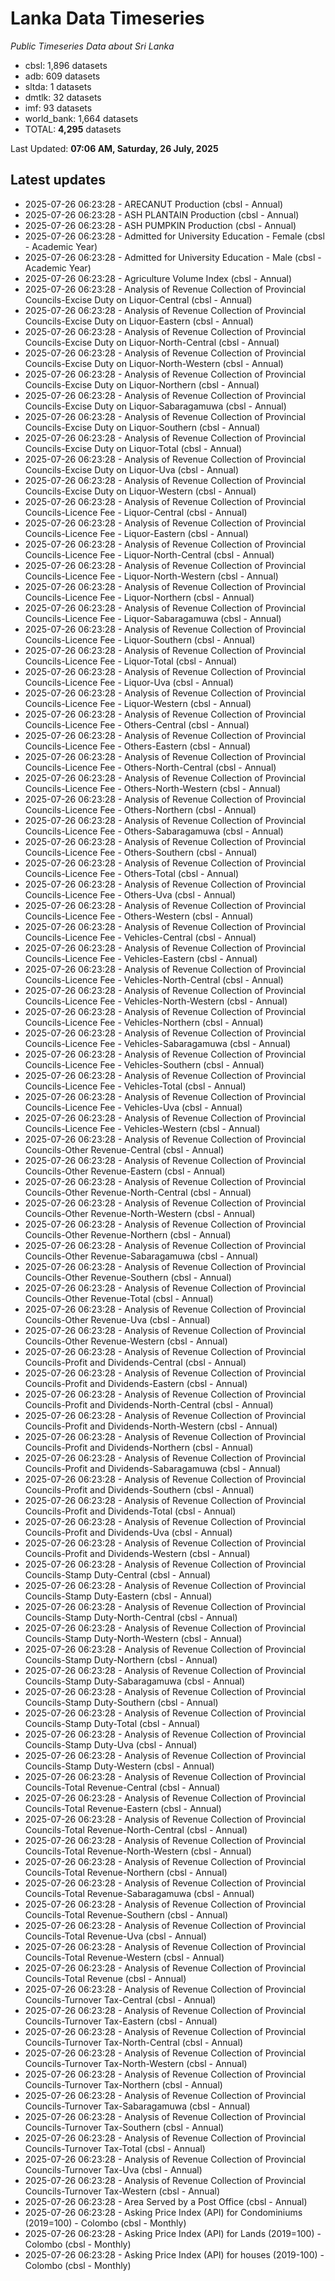 # Lanka Data Timeseries
*Public Timeseries Data about Sri Lanka*

* cbsl: 1,896 datasets
* adb: 609 datasets
* sltda: 1 datasets
* dmtlk: 32 datasets
* imf: 93 datasets
* world_bank: 1,664 datasets
* TOTAL: **4,295** datasets

Last Updated: **07:06 AM, Saturday, 26 July, 2025**

## Latest updates

* 2025-07-26 06:23:28 - ARECANUT Production (cbsl - Annual)
* 2025-07-26 06:23:28 - ASH PLANTAIN Production (cbsl - Annual)
* 2025-07-26 06:23:28 - ASH PUMPKIN Production (cbsl - Annual)
* 2025-07-26 06:23:28 - Admitted for University Education - Female (cbsl - Academic Year)
* 2025-07-26 06:23:28 - Admitted for University Education - Male (cbsl - Academic Year)
* 2025-07-26 06:23:28 - Agriculture Volume Index (cbsl - Annual)
* 2025-07-26 06:23:28 - Analysis of Revenue Collection of Provincial Councils-Excise Duty on Liquor-Central (cbsl - Annual)
* 2025-07-26 06:23:28 - Analysis of Revenue Collection of Provincial Councils-Excise Duty on Liquor-Eastern (cbsl - Annual)
* 2025-07-26 06:23:28 - Analysis of Revenue Collection of Provincial Councils-Excise Duty on Liquor-North-Central (cbsl - Annual)
* 2025-07-26 06:23:28 - Analysis of Revenue Collection of Provincial Councils-Excise Duty on Liquor-North-Western (cbsl - Annual)
* 2025-07-26 06:23:28 - Analysis of Revenue Collection of Provincial Councils-Excise Duty on Liquor-Northern (cbsl - Annual)
* 2025-07-26 06:23:28 - Analysis of Revenue Collection of Provincial Councils-Excise Duty on Liquor-Sabaragamuwa (cbsl - Annual)
* 2025-07-26 06:23:28 - Analysis of Revenue Collection of Provincial Councils-Excise Duty on Liquor-Southern (cbsl - Annual)
* 2025-07-26 06:23:28 - Analysis of Revenue Collection of Provincial Councils-Excise Duty on Liquor-Total (cbsl - Annual)
* 2025-07-26 06:23:28 - Analysis of Revenue Collection of Provincial Councils-Excise Duty on Liquor-Uva (cbsl - Annual)
* 2025-07-26 06:23:28 - Analysis of Revenue Collection of Provincial Councils-Excise Duty on Liquor-Western (cbsl - Annual)
* 2025-07-26 06:23:28 - Analysis of Revenue Collection of Provincial Councils-Licence Fee - Liquor-Central (cbsl - Annual)
* 2025-07-26 06:23:28 - Analysis of Revenue Collection of Provincial Councils-Licence Fee - Liquor-Eastern (cbsl - Annual)
* 2025-07-26 06:23:28 - Analysis of Revenue Collection of Provincial Councils-Licence Fee - Liquor-North-Central (cbsl - Annual)
* 2025-07-26 06:23:28 - Analysis of Revenue Collection of Provincial Councils-Licence Fee - Liquor-North-Western (cbsl - Annual)
* 2025-07-26 06:23:28 - Analysis of Revenue Collection of Provincial Councils-Licence Fee - Liquor-Northern (cbsl - Annual)
* 2025-07-26 06:23:28 - Analysis of Revenue Collection of Provincial Councils-Licence Fee - Liquor-Sabaragamuwa (cbsl - Annual)
* 2025-07-26 06:23:28 - Analysis of Revenue Collection of Provincial Councils-Licence Fee - Liquor-Southern (cbsl - Annual)
* 2025-07-26 06:23:28 - Analysis of Revenue Collection of Provincial Councils-Licence Fee - Liquor-Total (cbsl - Annual)
* 2025-07-26 06:23:28 - Analysis of Revenue Collection of Provincial Councils-Licence Fee - Liquor-Uva (cbsl - Annual)
* 2025-07-26 06:23:28 - Analysis of Revenue Collection of Provincial Councils-Licence Fee - Liquor-Western (cbsl - Annual)
* 2025-07-26 06:23:28 - Analysis of Revenue Collection of Provincial Councils-Licence Fee - Others-Central (cbsl - Annual)
* 2025-07-26 06:23:28 - Analysis of Revenue Collection of Provincial Councils-Licence Fee - Others-Eastern (cbsl - Annual)
* 2025-07-26 06:23:28 - Analysis of Revenue Collection of Provincial Councils-Licence Fee - Others-North-Central (cbsl - Annual)
* 2025-07-26 06:23:28 - Analysis of Revenue Collection of Provincial Councils-Licence Fee - Others-North-Western (cbsl - Annual)
* 2025-07-26 06:23:28 - Analysis of Revenue Collection of Provincial Councils-Licence Fee - Others-Northern (cbsl - Annual)
* 2025-07-26 06:23:28 - Analysis of Revenue Collection of Provincial Councils-Licence Fee - Others-Sabaragamuwa (cbsl - Annual)
* 2025-07-26 06:23:28 - Analysis of Revenue Collection of Provincial Councils-Licence Fee - Others-Southern (cbsl - Annual)
* 2025-07-26 06:23:28 - Analysis of Revenue Collection of Provincial Councils-Licence Fee - Others-Total (cbsl - Annual)
* 2025-07-26 06:23:28 - Analysis of Revenue Collection of Provincial Councils-Licence Fee - Others-Uva (cbsl - Annual)
* 2025-07-26 06:23:28 - Analysis of Revenue Collection of Provincial Councils-Licence Fee - Others-Western (cbsl - Annual)
* 2025-07-26 06:23:28 - Analysis of Revenue Collection of Provincial Councils-Licence Fee - Vehicles-Central (cbsl - Annual)
* 2025-07-26 06:23:28 - Analysis of Revenue Collection of Provincial Councils-Licence Fee - Vehicles-Eastern (cbsl - Annual)
* 2025-07-26 06:23:28 - Analysis of Revenue Collection of Provincial Councils-Licence Fee - Vehicles-North-Central (cbsl - Annual)
* 2025-07-26 06:23:28 - Analysis of Revenue Collection of Provincial Councils-Licence Fee - Vehicles-North-Western (cbsl - Annual)
* 2025-07-26 06:23:28 - Analysis of Revenue Collection of Provincial Councils-Licence Fee - Vehicles-Northern (cbsl - Annual)
* 2025-07-26 06:23:28 - Analysis of Revenue Collection of Provincial Councils-Licence Fee - Vehicles-Sabaragamuwa (cbsl - Annual)
* 2025-07-26 06:23:28 - Analysis of Revenue Collection of Provincial Councils-Licence Fee - Vehicles-Southern (cbsl - Annual)
* 2025-07-26 06:23:28 - Analysis of Revenue Collection of Provincial Councils-Licence Fee - Vehicles-Total (cbsl - Annual)
* 2025-07-26 06:23:28 - Analysis of Revenue Collection of Provincial Councils-Licence Fee - Vehicles-Uva (cbsl - Annual)
* 2025-07-26 06:23:28 - Analysis of Revenue Collection of Provincial Councils-Licence Fee - Vehicles-Western (cbsl - Annual)
* 2025-07-26 06:23:28 - Analysis of Revenue Collection of Provincial Councils-Other Revenue-Central (cbsl - Annual)
* 2025-07-26 06:23:28 - Analysis of Revenue Collection of Provincial Councils-Other Revenue-Eastern (cbsl - Annual)
* 2025-07-26 06:23:28 - Analysis of Revenue Collection of Provincial Councils-Other Revenue-North-Central (cbsl - Annual)
* 2025-07-26 06:23:28 - Analysis of Revenue Collection of Provincial Councils-Other Revenue-North-Western (cbsl - Annual)
* 2025-07-26 06:23:28 - Analysis of Revenue Collection of Provincial Councils-Other Revenue-Northern (cbsl - Annual)
* 2025-07-26 06:23:28 - Analysis of Revenue Collection of Provincial Councils-Other Revenue-Sabaragamuwa (cbsl - Annual)
* 2025-07-26 06:23:28 - Analysis of Revenue Collection of Provincial Councils-Other Revenue-Southern (cbsl - Annual)
* 2025-07-26 06:23:28 - Analysis of Revenue Collection of Provincial Councils-Other Revenue-Total (cbsl - Annual)
* 2025-07-26 06:23:28 - Analysis of Revenue Collection of Provincial Councils-Other Revenue-Uva (cbsl - Annual)
* 2025-07-26 06:23:28 - Analysis of Revenue Collection of Provincial Councils-Other Revenue-Western (cbsl - Annual)
* 2025-07-26 06:23:28 - Analysis of Revenue Collection of Provincial Councils-Profit and Dividends-Central (cbsl - Annual)
* 2025-07-26 06:23:28 - Analysis of Revenue Collection of Provincial Councils-Profit and Dividends-Eastern (cbsl - Annual)
* 2025-07-26 06:23:28 - Analysis of Revenue Collection of Provincial Councils-Profit and Dividends-North-Central (cbsl - Annual)
* 2025-07-26 06:23:28 - Analysis of Revenue Collection of Provincial Councils-Profit and Dividends-North-Western (cbsl - Annual)
* 2025-07-26 06:23:28 - Analysis of Revenue Collection of Provincial Councils-Profit and Dividends-Northern (cbsl - Annual)
* 2025-07-26 06:23:28 - Analysis of Revenue Collection of Provincial Councils-Profit and Dividends-Sabaragamuwa (cbsl - Annual)
* 2025-07-26 06:23:28 - Analysis of Revenue Collection of Provincial Councils-Profit and Dividends-Southern (cbsl - Annual)
* 2025-07-26 06:23:28 - Analysis of Revenue Collection of Provincial Councils-Profit and Dividends-Total (cbsl - Annual)
* 2025-07-26 06:23:28 - Analysis of Revenue Collection of Provincial Councils-Profit and Dividends-Uva (cbsl - Annual)
* 2025-07-26 06:23:28 - Analysis of Revenue Collection of Provincial Councils-Profit and Dividends-Western (cbsl - Annual)
* 2025-07-26 06:23:28 - Analysis of Revenue Collection of Provincial Councils-Stamp Duty-Central (cbsl - Annual)
* 2025-07-26 06:23:28 - Analysis of Revenue Collection of Provincial Councils-Stamp Duty-Eastern (cbsl - Annual)
* 2025-07-26 06:23:28 - Analysis of Revenue Collection of Provincial Councils-Stamp Duty-North-Central (cbsl - Annual)
* 2025-07-26 06:23:28 - Analysis of Revenue Collection of Provincial Councils-Stamp Duty-North-Western (cbsl - Annual)
* 2025-07-26 06:23:28 - Analysis of Revenue Collection of Provincial Councils-Stamp Duty-Northern (cbsl - Annual)
* 2025-07-26 06:23:28 - Analysis of Revenue Collection of Provincial Councils-Stamp Duty-Sabaragamuwa (cbsl - Annual)
* 2025-07-26 06:23:28 - Analysis of Revenue Collection of Provincial Councils-Stamp Duty-Southern (cbsl - Annual)
* 2025-07-26 06:23:28 - Analysis of Revenue Collection of Provincial Councils-Stamp Duty-Total (cbsl - Annual)
* 2025-07-26 06:23:28 - Analysis of Revenue Collection of Provincial Councils-Stamp Duty-Uva (cbsl - Annual)
* 2025-07-26 06:23:28 - Analysis of Revenue Collection of Provincial Councils-Stamp Duty-Western (cbsl - Annual)
* 2025-07-26 06:23:28 - Analysis of Revenue Collection of Provincial Councils-Total Revenue-Central (cbsl - Annual)
* 2025-07-26 06:23:28 - Analysis of Revenue Collection of Provincial Councils-Total Revenue-Eastern (cbsl - Annual)
* 2025-07-26 06:23:28 - Analysis of Revenue Collection of Provincial Councils-Total Revenue-North-Central (cbsl - Annual)
* 2025-07-26 06:23:28 - Analysis of Revenue Collection of Provincial Councils-Total Revenue-North-Western (cbsl - Annual)
* 2025-07-26 06:23:28 - Analysis of Revenue Collection of Provincial Councils-Total Revenue-Northern (cbsl - Annual)
* 2025-07-26 06:23:28 - Analysis of Revenue Collection of Provincial Councils-Total Revenue-Sabaragamuwa (cbsl - Annual)
* 2025-07-26 06:23:28 - Analysis of Revenue Collection of Provincial Councils-Total Revenue-Southern (cbsl - Annual)
* 2025-07-26 06:23:28 - Analysis of Revenue Collection of Provincial Councils-Total Revenue-Uva (cbsl - Annual)
* 2025-07-26 06:23:28 - Analysis of Revenue Collection of Provincial Councils-Total Revenue-Western (cbsl - Annual)
* 2025-07-26 06:23:28 - Analysis of Revenue Collection of Provincial Councils-Total Revenue (cbsl - Annual)
* 2025-07-26 06:23:28 - Analysis of Revenue Collection of Provincial Councils-Turnover Tax-Central (cbsl - Annual)
* 2025-07-26 06:23:28 - Analysis of Revenue Collection of Provincial Councils-Turnover Tax-Eastern (cbsl - Annual)
* 2025-07-26 06:23:28 - Analysis of Revenue Collection of Provincial Councils-Turnover Tax-North-Central (cbsl - Annual)
* 2025-07-26 06:23:28 - Analysis of Revenue Collection of Provincial Councils-Turnover Tax-North-Western (cbsl - Annual)
* 2025-07-26 06:23:28 - Analysis of Revenue Collection of Provincial Councils-Turnover Tax-Northern (cbsl - Annual)
* 2025-07-26 06:23:28 - Analysis of Revenue Collection of Provincial Councils-Turnover Tax-Sabaragamuwa (cbsl - Annual)
* 2025-07-26 06:23:28 - Analysis of Revenue Collection of Provincial Councils-Turnover Tax-Southern (cbsl - Annual)
* 2025-07-26 06:23:28 - Analysis of Revenue Collection of Provincial Councils-Turnover Tax-Total (cbsl - Annual)
* 2025-07-26 06:23:28 - Analysis of Revenue Collection of Provincial Councils-Turnover Tax-Uva (cbsl - Annual)
* 2025-07-26 06:23:28 - Analysis of Revenue Collection of Provincial Councils-Turnover Tax-Western (cbsl - Annual)
* 2025-07-26 06:23:28 - Area Served by a Post Office (cbsl - Annual)
* 2025-07-26 06:23:28 - Asking Price Index (API) for Condominiums (2019=100) - Colombo (cbsl - Monthly)
* 2025-07-26 06:23:28 - Asking Price Index (API) for Lands (2019=100) - Colombo (cbsl - Monthly)
* 2025-07-26 06:23:28 - Asking Price Index (API) for houses (2019-100) - Colombo (cbsl - Monthly)